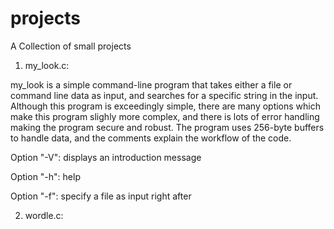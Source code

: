 # projects
A Collection of small projects

1) my_look.c:

my_look is a simple command-line program that takes either a file or command line data as input, and searches for a specific string in the input. Although this program is exceedingly simple, there are many options which make this program slighly more complex, and there is lots of error handling making the program secure and robust. The program uses 256-byte buffers to handle data, and the comments explain the workflow of the code. 

Option "-V": displays an introduction message

Option "-h": help

Option "-f": specify a file as input right after


2) wordle.c:



